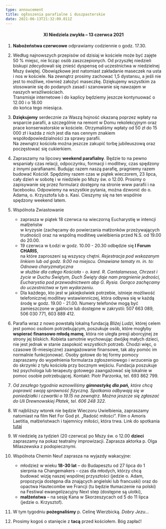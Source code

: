 ```yaml
---
type: annoucement
title: ogłoszenia parafialne i duszpasterskie
date: 2021-06-13T21:32:09.011Z
---
```

<!--StartFragment-->

<h4 style="text-align:center;">XI Niedziela zwykła – 13 czerwca 2021</h4>

1. **Nabożeństwa czerwcowe** odprawiamy codziennie o godz. 17.30.
2. Według najnowszych przepisów od dzisiaj w kościele może być zajęte 50 % miejsc, nie licząc osób zaszczepionych. Od przyszłej niedzieli biskupi zdecydowali się znieść dyspensę od uczestnictwa w niedzielnej Mszy świętej. Obowiązkowe jest natomiast zakładanie maseczek na usta i nos w kościele. Na zewnątrz prosimy zachować 1,5 dystansu, a jeśli nie jest to możliwe, również założyć maseczkę. Dziękujemy wszystkim za stosowanie się do podanych zasad i szanowanie się nawzajem w naszych wrażliwościach.\
   Transmisje internetowe i do kaplicy będziemy jeszcze kontynuować o 12.00 i o 18.00\
   do końca tego miesiąca.
3. **Dziękujemy** serdecznie za Waszą hojność okazaną poprzez wpłaty na wsparcie parafii, a szczególnie na remont w Domu rekolekcyjnym oraz prace konserwatorskie w kościele. Otrzymaliśmy wpłaty od 50 zł do 15 000 zł i każda z nich jest dla nas cennym znakiem współodpowiedzialności za sprawy parafii.\
   Na zewnątrz kościoła można jeszcze zakupić torbę jubileuszową oraz poczęstować się cukierkiem.
4. Zapraszamy na lipcowy **weekend parafialny**. Będzie to na pewno wspaniały czas relacji, odpoczynku, formacji i modlitwy, czas spędzony z innymi parafianami. Budując razem naszą parafię, pragniemy razem budować Kościół. Spędzimy razem czas w piątek wieczorem, 23 lipca, cały dzień w sobotę i w niedziele po Mszy św. o 12.00. Prosimy o zapisywanie się przez formularz dostępny na stronie www parafii i na facebooku. Odpowiemy na wszystkie pytania, można dzwonić do o. Adama, o. Krzysztofa lub s. Kasi. Cieszymy się na ten wspólnie spędzony weekend latem.
5. Wspólnota Zwiastowanie

   * zaprasza w piątek 18 czerwca na wieczorną Eucharystię w intencji małżeństw\
     w kryzysie (zachęcamy do powierzania małżonków przeżywających trudności) oraz na wspólną modlitwę uwielbienia przed N.S. od 19.00 do 20.00.
   * 19 czerwca w Łodzi w godz. 10.00 - 20.30 odbędzie się **I Forum CHARIS**,\
     na które zaproszeni są wszyscy chętni. *Rejestracja pod wskazanym linkiem lub od godz. 9.00 na miejscu. Omawiane tematy m. in. to: Odnowa charyzmatyczna\
     w służbie dla całego Kościoła - o. kard. R. Cantalamessa, Chrzest i życie w Duchu Świętym, Duch Święty daje nam pragnienie jedności, Eucharystia pod przewodnictwem abp G. Rysia. Gorąco zachęcamy do uczestnictwa w tym wydarzeniu.*
   * Dla każdego, kto jest w jakiejkolwiek potrzebie, istnieje możliwość telefonicznej modlitwy wstawienniczej, która odbywa się w każdą środę w godz. 19.00 - 21.00. Numery telefonów mogą być zamieszczone w gablocie lub dostępne w zakrystii: 507 663 089, 506 030 771, 603 889 412.
6. Parafia wraz z nowo powstałą lokalną fundacją *Bliżej Ludzi*, której celem jest pomoc osobom potrzebującym, poszukuje osób, które mogłyby **wspierać finansowo młodą mamę**, która nie uległa presji aborcyjnej ze strony jej bliskich. Kobieta samotnie wychowując dwójkę małych dzieci, nie jest jednak w stanie zaspokoić wszystkich potrzeb. Chodzi więc, o czasowe (6-miesięczne) zaangażowanie finansowe, tak aby pomóc im normalnie funkcjonować. Osoby gotowe do tej formy pomocy zapraszamy do wypełnienia formularza zgłoszeniowego i wrzucenia go do skrzynki z tyłu kościoła przy bocznym wejściu. Fundacja poszukuje też psychologa lub terapeuty gotowego zaangażować się lokalnie w pomoc osobie potrzebującej. Kontakt: Piotr Parzonka, tel. 693 862 799.
7. *Od zeszłego tygodnia wznowiliśmy **gimnastykę dla pań,** które chcą poprawić swoją sprawność fizyczną. Spotkania odbywają się w poniedziałki i czwartki o 19.15 na zewnątrz. Można jeszcze się zgłaszać do Uli Drewnowskiej Płatek, tel. 606 248 322.*
8. W najbliższy wtorek nie będzie Wieczoru Uwielbienia, zapraszamy natomiast na film Net For God pt. „Radość miłości”. Film o Amoris Laetitia, małżeństwach i tajemnicy miłości, która trwa. Link do spotkania [tutaj](<1. https://us02web.zoom.us/j/83290721595?pwd=OVVTTVRYUi8zK2VVNTNINmhZNjVEQT09>)
9. W niedzielę za tydzień (20 czerwca) po Mszy św. o 12.00 **dzieci** zapraszamy na pokaz teatralny improwizacji. Zaprasza aktorka p. Olga Milaszewska z podopiecznymi.
10. Wspólnota Chemin Neuf zaprasza na wyjazdy wakacyjne:

    * młodzież w wieku **18-30 lat** – do Budapesztu od 27 lipca do 1 sierpnia na Changemakers – czas dla młodych, którzy chcą budować wizję naszej wspólnej przyszłości (jedzie o. Adam, propozycja dostępna dla znających angielski lub francuski) oraz do opactwa Hautecombe we Francji (tu będzie tłumaczenie na polski) na Festiwal ewangelizacyjny Next step (dostępne są ulotki),
    * **małżeństwa** – na sesję Kana w Skorzeszycach od 5 do 11 lipca (jedzie o. Krzysztof).
11. W tym tygodniu **pożegnaliśmy** p. Celinę Wierzbicką. *Dobry Jezu…*
12. Prosimy kogoś o stanięcie z **tacą** przed kościołem. Bóg zapłać!

<!--EndFragment-->